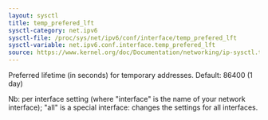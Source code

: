 ```yaml
---
layout: sysctl
title: temp_prefered_lft
sysctl-category: net.ipv6
sysctl-file: /proc/sys/net/ipv6/conf/interface/temp_prefered_lft
sysctl-variable: net.ipv6.conf.interface.temp_prefered_lft
source: https://www.kernel.org/doc/Documentation/networking/ip-sysctl.txt
---
```

Preferred lifetime (in seconds) for temporary addresses.
Default: 86400 (1 day)


Nb: per interface setting (where "interface" is the name of your network interface); "all" is a special interface: changes the settings for all interfaces.

